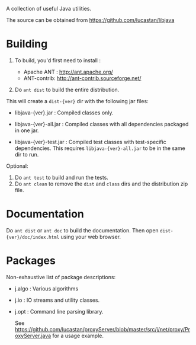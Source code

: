 A collection of useful Java utilities.

The source can be obtained from
https://github.com/lucastan/libjava

Building
========
1. To build, you'd first need to install :
    - Apache ANT : http://ant.apache.org/
    - ANT-contrib: http://ant-contrib.sourceforge.net/

2. Do `ant dist` to build the entire distribution.

This will create a `dist-{ver}` dir with the following jar files:
- libjava-{ver}.jar : 
    Compiled classes only.

- libjava-{ver}-all.jar : 
    Compiled classes with all dependencies packaged in one jar.

- libjava-{ver}-test.jar : 
    Compiled test classes with test-specific dependencies.
    This requires `libjava-{ver}-all.jar` to be in the same dir to run.

Optional:
1. Do `ant test` to build and run the tests.
2. Do `ant clean` to remove the `dist` and `class` dirs and
the distribution zip file.

Documentation
=============
Do `ant dist` or `ant doc` to build the documentation. 
Then open `dist-{ver}/doc/index.html` using your web browser.

Packages
========
Non-exhaustive list of package descriptions:

- j.algo :
    Various algorithms

- j.io :
    IO streams and utility classes.

- j.opt :
    Command line parsing library.

    See https://github.com/lucastan/proxyServer/blob/master/src/j/net/proxy/ProxyServer.java 
    for a usage example.


